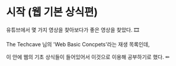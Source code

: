 # 시작  (웹 기본 상식편)

유튜브에서 몇 가지 영상을 찾아보다가 좋은 영상을 찾았다. 🎞


The Techcave 님의 'Web Basic Concpets'라는 재생 목록인데, 

이 안에 웹의 기초 상식들이 들어있어서 이것으로 이용해 공부하기로 했다. ✏
